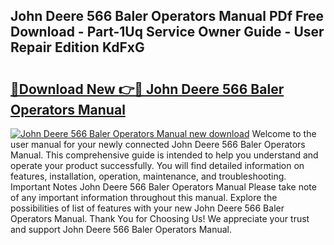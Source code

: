 ## John Deere 566 Baler Operators Manual PDf Free Download - Part-1Uq Service Owner Guide - User Repair Edition KdFxG

# <h2><a href="http://bc95036.oget.top/?id=John+Deere+566+Baler+Operators+Manual">🔗Download New 👉🔴 John Deere 566 Baler Operators Manual</a></h2>

[![John Deere 566 Baler Operators Manual new download](https://i.imgur.com/5g1atiW.png)](http://bc95036.oget.top/?id=John+Deere+566+Baler+Operators+Manual)
Welcome to the user manual for your newly connected John Deere 566 Baler Operators Manual. This comprehensive guide is intended to help you understand and operate your product successfully. You will find detailed information on features, installation, operation, maintenance, and troubleshooting. Important Notes John Deere 566 Baler Operators Manual Please take note of any important information throughout this manual. Explore the possibilities of list of features with your new John Deere 566 Baler Operators Manual. Thank You for Choosing Us! We appreciate your trust and support John Deere 566 Baler Operators Manual.
